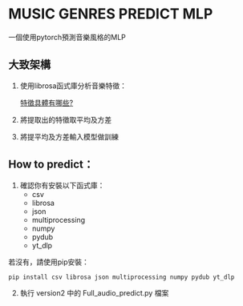 # MUSIC GENRES PREDICT MLP
一個使用pytorch預測音樂風格的MLP

## 大致架構
1. 使用librosa函式庫分析音樂特徵：
   
   [特徵具體有哪些?](features.md)
2. 將提取出的特徵取平均及方差
3. 將提平均及方差輸入模型做訓練

## How to predict：
1. 確認你有安裝以下函式庫：
    * csv
    * librosa
    * json
    * multiprocessing
    * numpy
    * pydub
    * yt_dlp

若沒有，請使用pip安裝：

```pip install csv librosa json multiprocessing numpy pydub yt_dlp```

2. 執行 version2 中的 Full_audio_predict.py 檔案